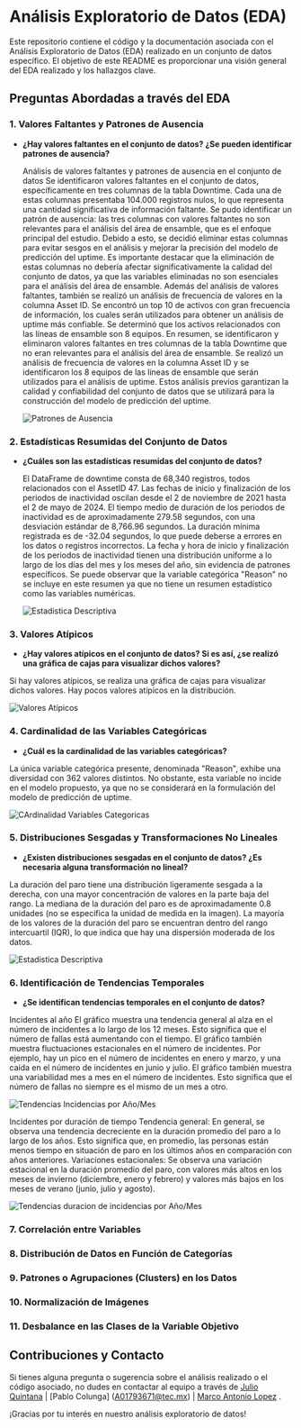# Análisis Exploratorio de Datos (EDA)

Este repositorio contiene el código y la documentación asociada con el Análisis Exploratorio de Datos (EDA) realizado en un conjunto de datos específico. El objetivo de este README es proporcionar una visión general del EDA realizado y los hallazgos clave.

## Preguntas Abordadas a través del EDA

### 1. Valores Faltantes y Patrones de Ausencia

- **¿Hay valores faltantes en el conjunto de datos? ¿Se pueden identificar patrones de ausencia?**
  
  Análisis de valores faltantes y patrones de ausencia en el conjunto de datos
Se identificaron valores faltantes en el conjunto de datos, específicamente en tres columnas de la tabla Downtime. Cada una de estas columnas presentaba 104.000 registros nulos, lo que representa una cantidad significativa de información faltante.
Se pudo identificar un patrón de ausencia: las tres columnas con valores faltantes no son relevantes para el análisis del área de ensamble, que es el enfoque principal del estudio. Debido a esto, se decidió eliminar estas columnas para evitar sesgos en el análisis y mejorar la precisión del modelo de predicción del uptime.
Es importante destacar que la eliminación de estas columnas no debería afectar significativamente la calidad del conjunto de datos, ya que las variables eliminadas no son esenciales para el análisis del área de ensamble.
Además del análisis de valores faltantes, también se realizó un análisis de frecuencia de valores en la columna Asset ID. Se encontró un top 10 de activos con gran frecuencia de información, los cuales serán utilizados para obtener un análisis de uptime más confiable. Se determinó que los activos relacionados con las líneas de ensamble son 8 equipos.
En resumen, se identificaron y eliminaron valores faltantes en tres columnas de la tabla Downtime que no eran relevantes para el análisis del área de ensamble. Se realizó un análisis de frecuencia de valores en la columna Asset ID y se identificaron los 8 equipos de las líneas de ensamble que serán utilizados para el análisis de uptime.
Estos análisis previos garantizan la calidad y confiabilidad del conjunto de datos que se utilizará para la construcción del modelo de predicción del uptime.

  ![Patrones de Ausencia](https://github.com/JulioQuintanaGarcia/ProyectoIntegradorE30/blob/main/images/DSta.png)

### 2. Estadísticas Resumidas del Conjunto de Datos

- **¿Cuáles son las estadísticas resumidas del conjunto de datos?**
  
  El DataFrame de downtime consta de 68,340 registros, todos relacionados con el AssetID 47. Las fechas de inicio y finalización de los periodos de inactividad oscilan desde el 2 de noviembre de 2021 hasta el 2 de mayo de 2024.
El tiempo medio de duración de los periodos de inactividad es de aproximadamente 279.58 segundos, con una desviación estándar de 8,766.96 segundos. La duración mínima registrada es de -32.04 segundos, lo que puede deberse a errores en los datos o registros incorrectos.
La fecha y hora de inicio y finalización de los periodos de inactividad tienen una distribución uniforme a lo largo de los días del mes y los meses del año, sin evidencia de patrones específicos.
Se puede observar que la variable categórica "Reason" no se incluye en este resumen ya que no tiene un resumen estadístico como las variables numéricas.

  ![Estadistica Descriptiva](https://github.com/JulioQuintanaGarcia/ProyectoIntegradorE30/blob/main/images/DSta.png)

### 3. Valores Atípicos

- **¿Hay valores atípicos en el conjunto de datos? Si es así, ¿se realizó una gráfica de cajas para visualizar dichos valores?**
  
 Si hay valores atípicos, se realiza una gráfica de cajas para visualizar dichos valores. Hay pocos valores atípicos en la distribución.

  ![Valores Atípicos](https://github.com/JulioQuintanaGarcia/ProyectoIntegradorE30/blob/main/images/AValues.png)

### 4. Cardinalidad de las Variables Categóricas

- **¿Cuál es la cardinalidad de las variables categóricas?**

La única variable categórica presente, denominada "Reason", exhibe una diversidad con 362 valores distintos. No obstante, esta variable no incide en el modelo propuesto, ya que no se considerará en la formulación del modelo de predicción de uptime.

  
![CArdinalidad Variables Categoricas](https://github.com/JulioQuintanaGarcia/ProyectoIntegradorE30/blob/main/images/cardinalidad.png)

### 5. Distribuciones Sesgadas y Transformaciones No Lineales

- **¿Existen distribuciones sesgadas en el conjunto de datos? ¿Es necesaria alguna transformación no lineal?**

La duración del paro tiene una distribución ligeramente sesgada a la derecha, con una mayor concentración de valores en la parte baja del rango.
La mediana de la duración del paro es de aproximadamente 0.8 unidades (no se especifica la unidad de medida en la imagen).
La mayoría de los valores de la duración del paro se encuentran dentro del rango intercuartil (IQR), lo que indica que hay una dispersión moderada de los datos.
  
![Estadistica Descriptiva](https://github.com/JulioQuintanaGarcia/ProyectoIntegradorE30/blob/main/images/DSta.png)
### 6. Identificación de Tendencias Temporales

- **¿Se identifican tendencias temporales en el conjunto de datos?**
  
Incidentes al año
El gráfico muestra una tendencia general al alza en el número de incidentes a lo largo de los 12 meses. Esto significa que el número de fallas está aumentando con el tiempo.
El gráfico también muestra fluctuaciones estacionales en el número de incidentes. Por ejemplo, hay un pico en el número de incidentes en enero y marzo, y una caída en el número de incidentes en junio y julio.
El gráfico también muestra una variabilidad mes a mes en el número de incidentes. Esto significa que el número de fallas no siempre es el mismo de un mes a otro. 

![Tendencias Incidencias por Año/Mes](https://github.com/JulioQuintanaGarcia/ProyectoIntegradorE30/blob/main/images/Incxmes.png)

Incidentes por duración de tiempo
Tendencia general: En general, se observa una tendencia decreciente en la duración promedio del paro a lo largo de los años. Esto significa que, en promedio, las personas están menos tiempo en situación de paro en los últimos años en comparación con años anteriores.
Variaciones estacionales: Se observa una variación estacional en la duración promedio del paro, con valores más altos en los meses de invierno (diciembre, enero y febrero) y valores más bajos en los meses de verano (junio, julio y agosto).

![Tendencias duracion de incidencias por Año/Mes](https://github.com/JulioQuintanaGarcia/ProyectoIntegradorE30/blob/main/images/durxmes.png)

### 7. Correlación entre Variables



### 8. Distribución de Datos en Función de Categorías



### 9. Patrones o Agrupaciones (Clusters) en los Datos



### 10. Normalización de Imágenes



### 11. Desbalance en las Clases de la Variable Objetivo



## Contribuciones y Contacto

Si tienes alguna pregunta o sugerencia sobre el análisis realizado o el código asociado, no dudes en contactar al equipo a través de [Julio Quintana](A01793661@tec.mx) | [Pablo Colunga] (A01793671@tec.mx) | [Marco Antonio Lopez](A01113135@tec.mx) .

¡Gracias por tu interés en nuestro análisis exploratorio de datos!
